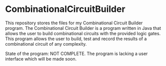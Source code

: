 # CombinationalCircuitBuilder
This repository stores the files for my Combinational Circuit Builder program.
The Combinational Circuit Builder is a program written in Java that allows the user to build combinational circuits with the provided logic gates.
This program allows the user to build, test and record the results of a combinational circuit of any complexity.

State of the program: NOT COMPLETE. The program is lacking a user interface which will be made soon. 
